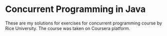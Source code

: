 # Concurrent Programming in Java
These are my solutions for exercises for concurrent programming course by Rice University. The course was taken on Coursera platform.